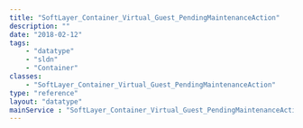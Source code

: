 ```yaml
---
title: "SoftLayer_Container_Virtual_Guest_PendingMaintenanceAction"
description: ""
date: "2018-02-12"
tags:
    - "datatype"
    - "sldn"
    - "Container"
classes:
    - "SoftLayer_Container_Virtual_Guest_PendingMaintenanceAction"
type: "reference"
layout: "datatype"
mainService : "SoftLayer_Container_Virtual_Guest_PendingMaintenanceAction"
---
```

